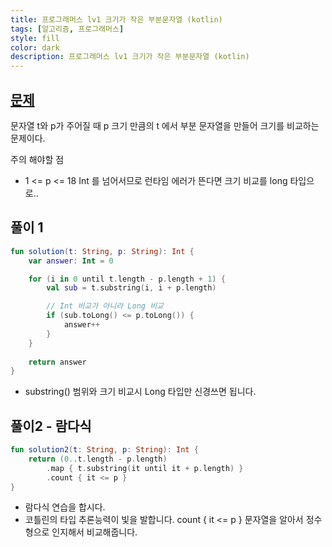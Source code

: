 ```yaml
---
title: 프로그래머스 lv1 크기가 작은 부분문자열 (kotlin)
tags: [알고리즘, 프로그래머스]
style: fill
color: dark
description: 프로그래머스 lv1 크기가 작은 부분문자열 (kotlin)
---
```


## [문제](https://school.programmers.co.kr/learn/courses/30/lessons/147355)
문자열 t와 p가 주어질 때 p 크기 만큼의 t 에서 부분 문자열을 만들어 크기를 비교하는 문제이다.

주의 해야할 점
- 1 <= p <= 18 Int 를 넘어서므로 런타임 에러가 뜬다면 크기 비교를 long 타입으로..


## 풀이 1 
```kotlin
fun solution(t: String, p: String): Int {
    var answer: Int = 0

    for (i in 0 until t.length - p.length + 1) {
        val sub = t.substring(i, i + p.length)

        // Int 비교가 아니라 Long 비교
        if (sub.toLong() <= p.toLong()) {
            answer++
        }
    }
    
    return answer
}
```
- substring() 범위와 크기 비교시 Long 타입만 신경쓰면 됩니다.

## 풀이2 - 람다식
```kotlin
fun solution2(t: String, p: String): Int {
    return (0..t.length - p.length)
        .map { t.substring(it until it + p.length) }
        .count { it <= p }
}
```
- 람다식 연습을 합시다.
- 코틀린의 타입 추론능력이 빛을 발합니다. count { it <= p } 문자열을 알아서 정수형으로 인지해서 비교해줍니다.